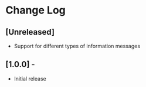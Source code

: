 # Change Log

## [Unreleased]

-   Support for different types of information messages

## [1.0.0] -

-   Initial release

